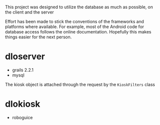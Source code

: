 This project was designed to utilize the database as much as possible,
on the client and the server

Effort has been made to stick the conventions of the frameworks and
platforms where available. For example, most of the Android code for
database access follows the online documentation. Hopefully this makes
things easier for the next person.

dloserver
=========
* grails 2.2.1
* mysql

The kiosk object is attached through the request by the `KioskFilters` class

dlokiosk
========
* roboguice
